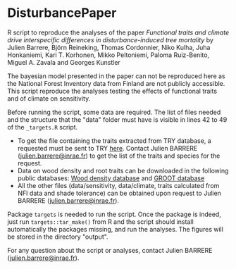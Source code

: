 # DisturbancePaper

R script to reproduce the analyses of the paper *Functional traits and climate drive interspecific differences in disturbance-induced tree mortality* by Julien Barrere, Björn Reineking, Thomas Cordonnier, Niko Kulha, Juha Honkaniemi, Kari T. Korhonen, Mikko Peltoniemi, Paloma Ruiz-Benito, Miguel A. Zavala and Georges Kunstler

The bayesian model presented in the paper can not be reproduced here as the National Forest Inventory data from Finland are not publicly accessible. This script reproduce the analyses testing the effects of functional traits and of climate on sensitivity. 

Before running the script, some data are required. The list of files needed and the structure that the "data" folder must have is visible in lines 42 to 49 of the ```_targets.R``` script. 
- To get the file containing the traits extracted from TRY database, a requested must be sent to TRY [here](https://www.try-db.org/TryWeb/Prop0.php). Contact Julien BARRERE (julien.barrere@inrae.fr) to get the list of the traits and species for the request.
- Data on wood density and root traits can be downloaded in the following public databases: [Wood density database](https://datadryad.org/stash/dataset/doi:10.5061/dryad.234) and [GROOT database](https://groot-database.github.io/GRooT/)
- All the other files (data/sensitivity, data/climate, traits calculated from NFI data and shade tolerance) can be obtained upon request to Julien BARRERE (julien.barrere@inrae.fr). 

Package ```targets``` is needed to run the script. Once the package is indeed, just run ```targets::tar_make()``` from R and the script should install automatically the packages missing, and run the analyses. The figures will be stored in the directory "output". 

For any question about the script or analyses, contact Julien BARRERE (julien.barrere@inrae.fr). 
